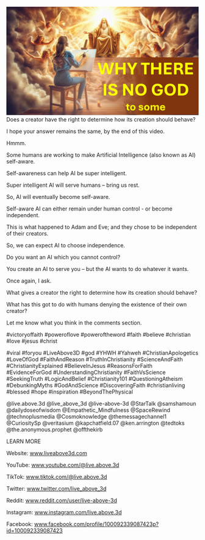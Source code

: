 ![Video cover image](../cover.jpg "cover photo")
Does a creator have the right to determine how its creation should behave?

I hope your answer remains the same, by the end of this video.

Hmmm.

Some humans are working to make Artificial Intelligence (also known as AI) self-aware.

Self-awareness can help AI be super intelligent.

Super intelligent AI will serve humans – bring us rest.

So, AI will eventually become self-aware.

Self-aware AI can either remain under human control - or become independent.

This is what happened to Adam and Eve; and they chose to be independent of their creators.

So, we can expect AI to choose independence.

Do you want an AI which you cannot control?

You create an AI to serve you – but the AI wants to do whatever it wants.

Once again, I ask.

What gives a creator the right to determine how its creation should behave?

What has this got to do with humans denying the existence of their own creator?

Let me know what you think in the comments section.


#victoryoffaith #poweroflove #poweroftheword #faith #believe #christian #love #jesus #christ 

#viral #foryou #LiveAbove3D #god #YHWH #Yahweh #ChristianApologetics #LoveOfGod #FaithAndReason #TruthInChristianity #ScienceAndFaith #ChristianityExplained #BelieveInJesus #ReasonsForFaith #EvidenceForGod #UnderstandingChristianity #FaithVsScience #SeekingTruth #LogicAndBelief #Christianity101 #QuestioningAtheism #DebunkingMyths #GodAndScience #DiscoveringFaith #christianliving #blessed #hope #inspiration #BeyondThePhysical

@live.above.3d @live_above_3d @live-above-3d @StarTalk @samshamoun @dailydoseofwisdom @Empathetic_Mindfulness @SpaceRewind @technoplusmedia @Cosmoknowledge @themessagechannel1 @CuriositySp @veritasium @kapchatfield.07 @ken.arrington @tedtoks @the.anonymous.prophet @offthekirb 


LEARN MORE

Website: www.liveabove3d.com

YouTube: www.youtube.com/@live.above.3d

TikTok: www.tiktok.com/@live.above.3d

Twitter: www.twitter.com/live_above_3d

Reddit: www.reddit.com/user/live-above-3d

Instagram: www.instagram.com/live.above.3d

Facebook: www.facebook.com/profile/100092339087423p?id=100092339087423